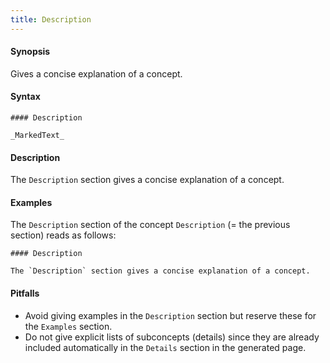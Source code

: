 ```yaml
---
title: Description
---
```


#### Synopsis

Gives a concise explanation of a concept.

#### Syntax

```
#### Description

_MarkedText_
```

#### Description

The `Description` section gives a concise explanation of a concept.

#### Examples

The `Description` section of the concept `Description` (= the previous section) reads as follows:

```
#### Description

The `Description` section gives a concise explanation of a concept.
```

#### Pitfalls

*  Avoid giving examples in the `Description` section but reserve these for the `Examples` section.
*  Do not give explicit lists of subconcepts (details) since they are already included automatically in the `Details` section in the generated page.


